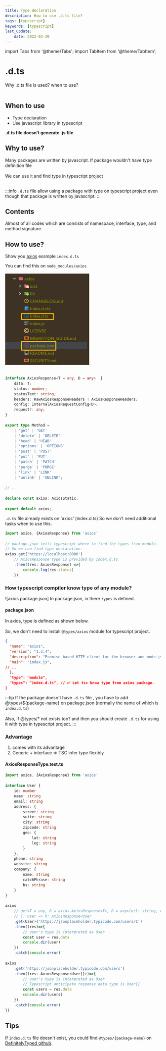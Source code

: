 ```yaml
---
title: Type declaration
description: How to use .d.ts file?
tags: [typescript]
keywords: [typescript]
last_update:
    date: 2023-03-20
---
```


import Tabs from '@theme/Tabs';
import TabItem from '@theme/TabItem';

# .d.ts
Why .d.ts file is used? when to use? <br></br>

## When to use
- Type declaration
- Use javascript library in typescript

**.d.ts file doesn't generate .js file**

## Why to use?
Many packages are written by javascript.
If package wouldn't have type definition file  <br></br>
We can use it and find type in typescript project <br></br>

:::info
`.d.ts` file allow using a package with type on typescript project even though that package is written by javascript.
:::

## Contents
Almost of all codes which are consists of namespace, interface, type, and method signature.

## How to use?
Show you [axios](https://github.com/axios/axios) example `index.d.ts`

You can find this on `node_modules/axios` <br></br>
![axios_package](img/axios_package.png)


<Tabs>
<TabItem value="axios-type" label="index.d.ts">



```typescript

interface AxiosResponse<T = any, D = any>  {
    data: T;
    status: number;
    statusText: string;
    headers: RawAxiosResponseHeaders | AxiosResponseHeaders;
    config: InternalAxiosRequestConfig<D>;
    request?: any;
}

export type Method =
    | 'get' | 'GET'
    | 'delete' | 'DELETE'
    | 'head' | 'HEAD'
    | 'options' | 'OPTIONS'
    | 'post' | 'POST'
    | 'put' | 'PUT'
    | 'patch' | 'PATCH'
    | 'purge' | 'PURGE'
    | 'link' | 'LINK'
    | 'unlink' | 'UNLINK';

// ..

declare const axios: AxiosStatic;

export default axios;
```
</TabItem>
<TabItem value="usage axios" label="axios.test.ts">

`.d.ts` file already exists on 'axios' (index.d.ts)
So we don't need additional tasks when to use this.

```typescript
import axios, {AxiosResponse} from 'axios'

// package.json tells typescript where to find the types from module.
// So we can find type declaration.
axios.get('https://localhost:8080')
    // AxiosResponse type is provided by index.d.ts
    .then((res: AxiosResponse) =>{
        console.log(res.status)
    })

```
</TabItem>
</Tabs>


### How typescript compiler know type of any module?
![axios package.json]
In package.json, in there `types` is defined.  

#### package.json
In axios, type is defined as shown below. <br></br>
So, we don't need to install `@types/axios` module for typescript project.
```.json
{
  "name": "axios",
  "version": "1.3.4",
  "description": "Promise based HTTP client for the browser and node.js",
  "main": "index.js",
// .. 
  },
  "type": "module", 
  "types": "index.d.ts", // ✅ Let tsc know type from axios package.
}
```

:::tip
If the package doesn't have `.d.ts` file , you have to add @types/${package-name} on package.json (normally the name of which is `index.d.ts`) <br></br>
Also, if @types/* not exists too? and then you should create `.d.ts` for using it with type in typescript project.
:::

### Advantage
1. comes with its advantage
2. Generic + interface => TSC infer type flexibly

#### AxiosResponseType.test.ts

```typescript
import axios, {AxiosResponse} from 'axios'

interface User {
    id: number
    name: string
    email: string
    address: {
        street: string
        suite: string
        city: string
        zipcode: string
        geo: {
            lat: string
            lng: string
        }
    },
    phone: string
    website: string
    company: {
        name: string
        catchPhrase: string
        bs: string
    }
}

axios
    // get<T = any, R = axios.AxiosResponse<T>, D = any>(url: string, config?: axios.AxiosRequestConfig<D>): Promise<R>;
    // T: User => R: AxiosResponse<User
    .get<User>('https://jsonplaceholder.typicode.com/users/1')
    .then((res)=>{
        // user's type is interpreted as User
        const user = res.data
        console.dir(user)
    })
    .catch(console.error)

axios
    .get('https://jsonplaceholder.typicode.com/users')
    .then((res: AxiosResponse<User[]>)=>{
        // user's type is interpreted as User
        // Typescript anticipate response data type is User[]
        const users = res.data
        console.dir(users)
    })
    .catch(console.error)
})
```

## Tips
If `index.d.ts` file doesn't exist, you could find `@types/{package-name}` on [DefinitelyTyped github](https://github.com/DefinitelyTyped/DefinitelyTyped).
